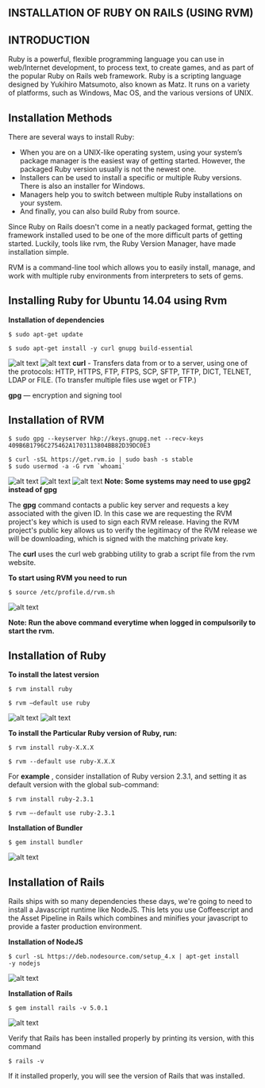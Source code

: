 INSTALLATION OF RUBY ON RAILS (USING RVM)
-----------------------------



INTRODUCTION
------------

Ruby is a powerful, flexible programming language you can use in web/Internet development, to process text, to create games, and as part of the popular Ruby on Rails web framework. Ruby is a scripting language designed by Yukihiro Matsumoto, also known as Matz. It runs on a variety of platforms, such as Windows, Mac OS, and the various versions of UNIX.

Installation Methods
--------------------

There are several ways to install Ruby:
* When you are on a UNIX-like operating system, using your system’s package manager is the easiest way of getting started. However, the packaged Ruby version usually is not the newest one. 
* Installers can be used to install a specific or multiple Ruby versions. There is also an installer for Windows. 
* Managers help you to switch between multiple Ruby installations on your system. 
* And finally, you can also build Ruby from source. 

Since Ruby on Rails doesn't come in a neatly packaged format, getting the framework installed used to be one of the more difficult parts of getting started. Luckily, tools like rvm, the Ruby Version Manager, have made installation simple.

RVM is a command-line tool which allows you to easily install, manage, and work with multiple ruby environments from interpreters to sets of gems. 


Installing Ruby for Ubuntu 14.04 using Rvm
------------------------------------------

**Installation of dependencies**
```
$ sudo apt-get update
                                                                                                                                                                                    
$ sudo apt-get install -y curl gnupg build-essential                                                                                                                                                                              
```
![alt text](https://github.com/tejarvs/installation/blob/master/images/rvm/1.png)
![alt text](https://github.com/tejarvs/installation/blob/master/images/rvm/2.png)
**curl** - Transfers data from or to a server, using one of the protocols: HTTP, HTTPS, FTP, FTPS, SCP, SFTP, TFTP, DICT, TELNET, LDAP or FILE. (To transfer multiple files use wget or FTP.)

**gpg** — encryption and signing tool 

Installation of RVM
-------------------
```
$ sudo gpg --keyserver hkp://keys.gnupg.net --recv-keys 409B6B1796C275462A1703113804BB82D39DC0E3 

$ curl -sSL https://get.rvm.io | sudo bash -s stable
$ sudo usermod -a -G rvm `whoami`
```                                                                  
![alt text](https://github.com/tejarvs/installation/blob/master/images/rvm/3.png)
![alt text](https://github.com/tejarvs/installation/blob/master/images/rvm/4.png)
![alt text](https://github.com/tejarvs/installation/blob/master/images/rvm/5.png)
**Note: Some systems may need to use gpg2 instead of gpg**

The **gpg** command contacts a public key server and requests a key associated with the given ID. In this case we are requesting the RVM project's key which is used to sign each RVM release. Having the RVM project's public key allows us to verify the legitimacy of the RVM release we will be downloading, which is signed with the matching private key.  

The **curl** uses the curl web grabbing utility to grab a script file from the rvm website.

 

**To start using RVM you need to run** 
```
$ source /etc/profile.d/rvm.sh
```
![alt text](https://github.com/tejarvs/installation/blob/master/images/rvm/6.png)

**Note: Run the above command everytime when logged in compulsorily to start the rvm.**

Installation of Ruby
--------------------

**To install the latest version**
```
$ rvm install ruby

$ rvm –default use ruby
```

![alt text](https://github.com/tejarvs/installation/blob/master/images/rvm/11.png)
![alt text](https://github.com/tejarvs/installation/blob/master/images/rvm/12.png)

**To install the Particular Ruby version of Ruby, run:**
```                                                                  
$ rvm install ruby-X.X.X

$ rvm --default use ruby-X.X.X
```                                                                  

For **example** , consider installation of Ruby version 2.3.1, and setting it as default version with the global sub-command:
```                                                                                                                                                
$ rvm install ruby-2.3.1

$ rvm –-default use ruby-2.3.1
```                                                                  


**Installation of Bundler**                                                          
```
$ gem install bundler
```            
![alt text](https://github.com/tejarvs/installation/blob/master/images/rvm/13.png)

Installation of Rails
---------------------

Rails ships with so many dependencies these days, we're going to need to install a Javascript runtime like NodeJS. This lets you use Coffeescript and the Asset Pipeline in Rails which combines and minifies your javascript to provide a faster production environment.

**Installation of NodeJS**
                                                                  
```
$ curl -sL https://deb.nodesource.com/setup_4.x | apt-get install      -y nodejs
```                                                                  
![alt text](https://github.com/tejarvs/installation/blob/master/images/rvm/14.png)

**Installation of Rails**
                                                                  
```
$ gem install rails -v 5.0.1
```                                                                  
![alt text](https://github.com/tejarvs/installation/blob/master/images/rvm/15.png)

Verify that Rails has been installed properly by printing its version, with this command
```
$ rails -v
```                                                                  
If it installed properly, you will see the version of Rails that was installed.
